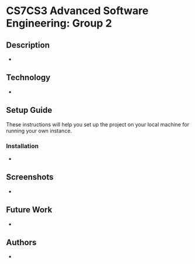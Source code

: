 # CS7CS3 Advanced Software Engineering: Group 2

## Description

- 

## Technology

- 

## Setup Guide

These instructions will help you set up the project on your local machine for running your own instance.

### Installation

- 

## Screenshots

- 

## Future Work

- 

## Authors

- 
